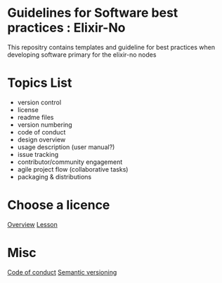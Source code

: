 # Guidelines for Software best practices : Elixir-No


This repositry contains templates and guideline for best practices when developing software primary for the elixir-no nodes

# Topics List
- version control 
- license
- readme files
- version numbering
- code of conduct
- design overview
- usage description (user manual?)
- issue tracking
- contributor/community engagement
- agile project flow (collaborative tasks)
- packaging & distributions




# Choose a licence
[Overview](https://choosealicense.com/licenses/)
[Lesson](https://softdev4research.github.io/4OSS-lesson/03-use-license/index.html)

# Misc
[Code of conduct](templates/code_of_conduct.md)
[Semantic versioning](https://semver.org/)






